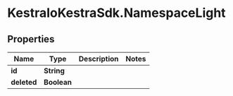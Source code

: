 # KestraIoKestraSdk.NamespaceLight

## Properties

Name | Type | Description | Notes
------------ | ------------- | ------------- | -------------
**id** | **String** |  | 
**deleted** | **Boolean** |  | 


